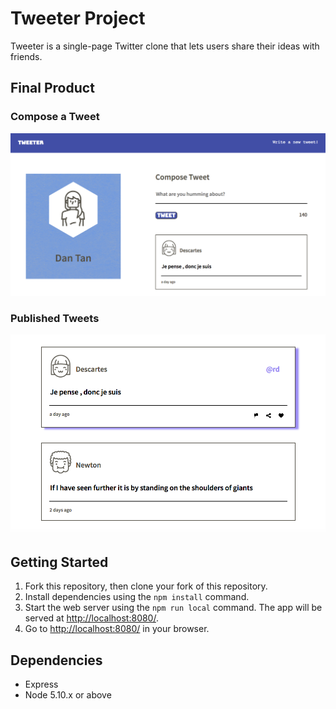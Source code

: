 # Tweeter Project

Tweeter is a single-page Twitter clone that lets users share their ideas with friends.

## Final Product

### Compose a Tweet
!["Screenshot of tweet compose box"](https://github.com/dantan123/tweeter/blob/master/docs/compose-tweet.png?raw=true)

### Published Tweets
!["Screenshot of tweets"](https://github.com/dantan123/tweeter/blob/master/docs/published-tweets.png?raw=true)

## Getting Started

1. Fork this repository, then clone your fork of this repository.
2. Install dependencies using the `npm install` command.
3. Start the web server using the `npm run local` command. The app will be served at <http://localhost:8080/>.
4. Go to <http://localhost:8080/> in your browser.

## Dependencies

- Express
- Node 5.10.x or above
